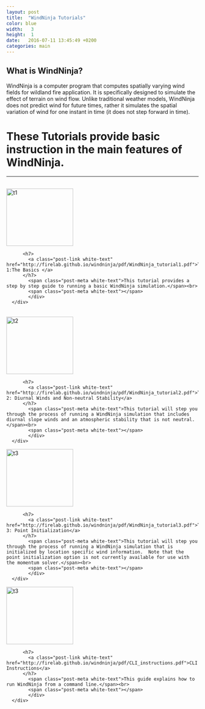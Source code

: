 ```yaml
---
layout: post
title:  "WindNinja Tutorials"
color: blue
width:   3
height:  1
date:   2016-07-11 13:45:49 +0200
categories: main
---
```


## What is WindNinja?

WindNinja is a computer program that computes spatially varying wind fields for
wildland fire application. It is specifically designed to simulate the effect of terrain on wind flow. Unlike traditional weather models, WindNinja does not predict wind for future times, rather it simulates the spatial variation of wind for one instant in time (it does not step forward in time).


# These Tutorials provide basic instruction in the main features of WindNinja.

* * *
<br>
<div class="col col-12">
  <div class="block red">
      <div class="block-body height-.5">
      <div class="col col-3">
        <a href="http://firelab.github.io/windninja/pdf/WindNinja_tutorial1.pdf"><img src="http://firelab.github.io/windninja/assets/t1.jpg" alt="t1" style="width:175px;height:150px;"></a>
      </div>
      <div class="col col-.5">
      </div>
      <div class="col col-8">

          <h7>
            <a class="post-link white-text" href="http://firelab.github.io/windninja/pdf/WindNinja_tutorial1.pdf">Tutorial 1:The Basics </a>
          </h7>
            <span class="post-meta white-text">This tutorial provides a step by step guide to running a basic WindNinja simulation.</span><br>
            <span class="post-meta white-text"></span>
            </div>
      </div>
  </div>
</div>
<br>
<div class="col col-12">
  <div class="block green">
      <div class="block-body height-.5">
      <div class="col col-3">
        <a href="http://firelab.github.io/windninja/pdf/WindNinja_tutorial2.pdf"><img src="http://firelab.github.io/windninja/assets/t2.jpg" alt="t2" style="width:175px;height:150px;"></a>
      </div>
      <div class="col col-.5">
      </div>
      <div class="col col-8">

          <h7>
            <a class="post-link white-text" href="http://firelab.github.io/windninja/pdf/WindNinja_tutorial2.pdf">Tutorial 2: Diurnal Winds and Non-neutral Stability</a>
          </h7>
            <span class="post-meta white-text">This tutorial will step you through the process of running a WindNinja simulation that includes diurnal slope winds and an atmospheric stability that is not neutral.</span><br>
            <span class="post-meta white-text"></span>
            </div>
      </div>
  </div>
</div>
<div class="col col-12">
  <div class="block blue">
      <div class="block-body height-.5">
      <div class="col col-3">
        <a href="http://firelab.github.io/windninja/pdf/WindNinja_tutorial3.pdf"><img src="http://firelab.github.io/windninja/assets/t3.png" alt="t3" style="width:175px;height:150px;"></a>
      </div>
      <div class="col col-.5">
      </div>
      <div class="col col-8">

          <h7>
            <a class="post-link white-text" href="http://firelab.github.io/windninja/pdf/WindNinja_tutorial3.pdf">Tutorial 3: Point Initialization</a>
          </h7>
            <span class="post-meta white-text">This tutorial will step you through the process of running a WindNinja simulation that is initialized by location specific wind information.  Note that the point initialization option is not currently available for use with the momentum solver.</span><br>
            <span class="post-meta white-text"></span>
            </div>
      </div>
  </div>
</div>
<div class="col col-12">
  <div class="block orange">
      <div class="block-body height-.5">
      <div class="col col-3">
        <a href="http://firelab.github.io/windninja/pdf/CLI_instructions.pdf"><img src="http://firelab.github.io/windninja/assets/cli.png" alt="t3" style="width:175px;height:150px;"></a>
      </div>
      <div class="col col-.5">
      </div>
      <div class="col col-8">

          <h7>
            <a class="post-link white-text" href="http://firelab.github.io/windninja/pdf/CLI_instructions.pdf">CLI Instructions</a>
          </h7>
            <span class="post-meta white-text">This guide explains how to run WindNinja from a command line.</span><br>
            <span class="post-meta white-text"></span>
            </div>
      </div>
  </div>
</div>
